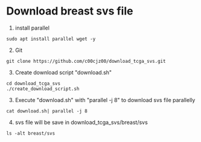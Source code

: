 # Download breast svs file
1. install parallel
```
sudo apt install parallel wget -y
```

2. Git 
```
git clone https://github.com/c00cjz00/download_tcga_svs.git
```

3. Create download script "download.sh"
```
cd download_tcga_svs
./create_download_script.sh
```

3. Execute "download.sh" with "parallel -j 8" to download svs file parallelly
```
cat download.sh| parallel -j 8
```

4. svs file will be save in download_tcga_svs/breast/svs
```
ls -alt breast/svs
```
